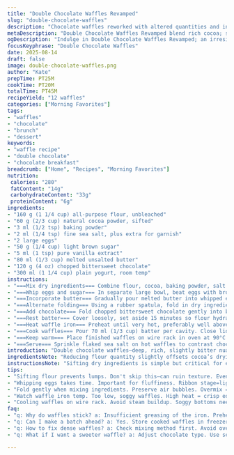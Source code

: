 ```yaml
---
title: "Double Chocolate Waffles Revamped"
slug: "double-chocolate-waffles"
description: "Chocolate waffles reworked with altered quantities and ingredient swaps; buttermilk replaced by plain yogurt for tang, dark cocoa powder swapped for natural cocoa powder. Brown sugar lowered, eggs remain but oil shifted to melted butter for texture and flavor. Flaked sea salt added atop for contrast. Batter rests briefly to hydrate flour and develop flavor. Cook until deep aroma rises, edges firm and slightly crisp. Yield about 12 waffles. Practical tips for batter handling, waffle iron preheating, and fixing common issues."
metaDescription: "Double Chocolate Waffles Revamped blend rich cocoa; shift ingredients for tangy yogurt and melted butter. Crisp outside, soft inside; a chocolate lover's delight."
ogDescription: "Indulge in Double Chocolate Waffles Revamped; an irresistible mix of cocoa and bittersweet chocolate. Flaky salt enhances the taste."
focusKeyphrase: "Double Chocolate Waffles"
date: 2025-08-14
draft: false
image: double-chocolate-waffles.png
author: "Kate"
prepTime: PT25M
cookTime: PT20M
totalTime: PT45M
recipeYield: "12 waffles"
categories: ["Morning Favorites"]
tags:
- "waffles"
- "chocolate"
- "brunch"
- "dessert"
keywords:
- "waffle recipe"
- "double chocolate"
- "chocolate breakfast"
breadcrumb: ["Home", "Recipes", "Morning Favorites"]
nutrition: 
 calories: "280"
 fatContent: "14g"
 carbohydrateContent: "33g"
 proteinContent: "6g"
ingredients:
- "160 g (1 1/4 cup) all-purpose flour, unbleached"
- "60 g (2/3 cup) natural cocoa powder, sifted"
- "3 ml (1/2 tsp) baking powder"
- "2 ml (1/4 tsp) fine sea salt, plus extra for garnish"
- "2 large eggs"
- "50 g (1/4 cup) light brown sugar"
- "5 ml (1 tsp) pure vanilla extract"
- "80 ml (1/3 cup) melted unsalted butter"
- "120 g (4 oz) chopped bittersweet chocolate"
- "300 ml (1 1/4 cup) plain yogurt, room temp"
instructions:
- "===Mix dry ingredients=== Combine flour, cocoa, baking powder, salt in a bowl. Sift to remove lumps and aerate. Uniform distribution avoids odd pockets."
- "===Whip eggs and sugar=== In separate large bowl, beat eggs with brown sugar and vanilla using an electric mixer at high speed about 4 minutes until pale, ribbon stage reached; volume should nearly triple. Takes patience; underbeating yields dense waffles."
- "===Incorporate butter=== Gradually pour melted butter into whipped eggs while mixing slowly to avoid deflating."
- "===Alternate folding=== Using a rubber spatula, fold in dry ingredients and yogurt alternately. Start and end with dry mix. Bulk of gluten development happens here; fold gently just until moistened. Few lumps okay; overmixing triggers toughness."
- "===Add chocolate=== Fold chopped bittersweet chocolate gently into batter. Avoid smashing chunks."
- "===Rest batter=== Cover loosely, set aside 15 minutes so flour hydrates and aroma builds. Crucial step for texture. Skip if rushing but risk coarser crumb."
- "===Heat waffle iron=== Preheat until very hot, preferably well above medium. High heat caramelizes sugars; releases aroma and crisp edges."
- "===Cook waffles=== Pour 70 ml (1/3 cup) batter per cavity. Close lid firmly. Cook 5 to 6 minutes, listen for sizzle soften and steam slow. Edges should look dry, color deep cocoa with shiny spots of melted chocolate. Avoid premature opening or steam escapes."
- "===Keep warm=== Place finished waffles on wire rack in oven at 90°C (200°F) to maintain crispness while cooking rest."
- "===Serve=== Sprinkle flaked sea salt on hot waffles to contrast chocolate’s bitterness. Pair with plain Greek yogurt or tart cherry compote if desired."
introduction: "Double chocolate waffles—deep, rich, slightly bitter nuances hit immediate senses. Swap buttermilk with plain yogurt; similar tang, thicker texture, more accessible. Cocoa powder change: natural replaces Dutch-processed for sharper chocolate bite and more acidic profile. Brown sugar lowered—prevents overly moist crumb; butter provides better mouthfeel and roasting flavors than neutral oil. Whisk eggs thoroughly to trap air, crucial for lifting density typical in chocolate-forward waffle batters. Batter rests to hydrate flour and balance flavors. Cooking cues: visual dryness at edges, steady steam reduction, firm waffle centers that spring back. Salty flakes on top add surprise texture, lift flavors, stop sweetness sink. Warnings on overmixing, overheating, and handling chocolate chunks share kitchen-tested fixes."
ingredientsNote: "Reducing flour quantity slightly offsets cocoa’s drying effect; natural cocoa powder is more acidic than Dutch-processed, so baking powder replaces some baking soda to ensure proper lift. Butter over oil adds flavor but can solidify if batter rests too cold — keep near room temp. Yogurt substitution improves tang and thickness; if unavailable, diluted sour cream works too. Brown sugar controls sweetness and moisture — lighter versions create less sticky batters. Bittersweet chocolate chosen for balance; semi-sweet or milk chocolate increases sweetness, which may require sugar adjustments. Salt added twice: in batter for depth, on finished waffles for bursts of flavor contrast."
instructionsNote: "Sifting dry ingredients is simple but critical for even mixing—lumps cause uneven baking pockets. Whipping eggs and sugar until ribbon stage forms a stable foam; crucial for lightness. Folding means gentle mixing to preserve air; goes against intuition to mix fast or long. Resting batter lets flour hydrate fully; leads to a more cohesive, tender crumb. Preheat the iron well—too low temp yields pale, soggy waffles. Cook closely watching steam reduction; when heavy steam slows, waffles approaching crispness. Avoid squeezing iron to prevent dough spillover but ensure lid seals to trap heat. Keep finished waffles on wire racks over plates or towels to avoid soggy bottoms from steam. Serve immediately for best texture; stale waffles can be refreshed in toaster oven but lose crunch."
tips:
- "Sifting flour prevents lumps. Don't skip this—can ruin texture. Even distribution matters a lot."
- "Whipping eggs takes time. Important for fluffiness. Ribbon stage=light waffles. Don't rush!"
- "Fold gently when mixing ingredients. Preserve air bubbles. Overmix = dense waffles."
- "Watch waffle iron temp. Too low, soggy waffles. High heat = crisp edges. Close lid firm."
- "Cooling waffles on wire rack. Avoid steam buildup. Soggy bottoms need air circulation, crucial."
faq:
- "q: Why do waffles stick? a: Insufficient greasing of the iron. Preheat, grease well. Cooking spray works. Too much batter spills."
- "q: Can I make a batch ahead? a: Yes. Store cooked waffles in freezer. Reheat in toaster. Loss of crispness can happen."
- "q: How to fix dense waffles? a: Check mixing method first. Avoid overbeating. Protein development messes with fluffiness."
- "q: What if I want a sweeter waffle? a: Adjust chocolate type. Use semi-sweet, add more sugar. Balance flavors carefully."

---
```

